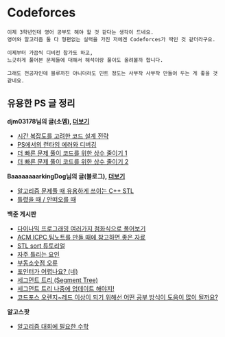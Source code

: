 # Codeforces

```
이제 3학년인데 영어 공부도 해야 할 것 같다는 생각이 드네요.
영어와 알고리즘 둘 다 형편없는 실력을 가진 저에겐 Codeforces가 딱인 것 같더라구요.

이제부터 가끔씩 디비전 참가도 하고,
느긋하게 풀어본 문제들에 대해서 해석이랑 풀이도 올려볼까 합니다.

그래도 전공자인데 블루까진 아니더라도 민트 정도는 사부작 사부작 만들어 두는 게 좋을 것 같네요.
```

## 유용한 PS 글 정리

**djm03178님의 글(소멤), [더보기](http://www.secmem.org/authors/djm03178/)**
- [시간 복잡도를 고려한 코드 설계 전략](http://www.secmem.org/blog/2021/01/22/time-complexity/)
- [PS에서의 런타임 에러와 디버깅](http://www.secmem.org/blog/2020/09/19/rte/)
- [더 빠른 문제 풀이 코드를 위한 상수 줄이기 1](http://www.secmem.org/blog/2019/10/17/Constant/)
- [더 빠른 문제 풀이 코드를 위한 상수 줄이기 2](http://www.secmem.org/blog/2019/11/13/Constant-2/)

**BaaaaaaaarkingDog님의 글(블로그), [더보기](https://blog.encrypted.gg/)**
- [알고리즘 문제풀 때 유용하게 쓰이는 C++ STL](https://blog.encrypted.gg/501?category=730176)
- [틀렸을 때 / 안떠오를 때](https://blog.encrypted.gg/540?category=730176)

**백준 게시판**
- [다이나믹 프로그래밍 여러가지 점화식으로 풀어보기](https://www.acmicpc.net/blog/view/31)
- [ACM ICPC 팀노트를 만들 때에 참고하면 좋은 자료](https://www.acmicpc.net/board/view/21870)
- [STL sort 튜토리얼](https://www.acmicpc.net/blog/view/22)
- [자주 틀리는 요인](https://www.acmicpc.net/blog/view/70)
- [부동소숫점 오류](https://www.acmicpc.net/blog/view/37)
- [포인터가 어렵나요? (네)](https://www.acmicpc.net/blog/view/32)
- [세그먼트 트리 (Segment Tree)](https://www.acmicpc.net/blog/view/9)
- [세그먼트 트리 나중에 업데이트 해야지!](https://www.acmicpc.net/blog/view/26)
- [코드포스 오렌지~레드 이상이 되기 위해선 어떤 공부 방식이 도움이 많이 될까요?](https://www.acmicpc.net/board/view/19849)

**알고스팟**
- [알고리즘 대회에 필요한 수학](https://algospot.com/wiki/read/%EC%95%8C%EA%B3%A0%EB%A6%AC%EC%A6%98_%EB%8C%80%ED%9A%8C%EC%97%90_%ED%95%84%EC%9A%94%ED%95%9C_%EC%88%98%ED%95%99)